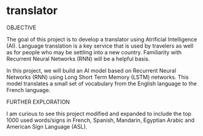 # translator

OBJECTIVE

The goal of this project is to develop
a translator using Atrificial Intelligence (AI).
Language translation is a key service that is used
by travelers as well as for people who may be settling into a new country. Familiarity with Recurrent Neural Networks (RNN) will be a helpful basis.

In this project, we will build an AI model based on Recurrent Neural Networks (RNN) using Long Short Term Memory (LSTM) networks. This model translates a small set of vocabulary from the English language to the French language.

FURTHER EXPLORATION

I am curious to see this project modified and expanded to include the top 1000 used words/signs in French, Spanish, Mandarin, Egyptian Arabic and American Sign Language (ASL).
